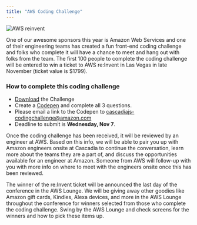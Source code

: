 ```yaml
---
title: "AWS Coding Challenge"
---
```

![AWS reinvent](https://pbs.twimg.com/media/DXj2l_KX4AApiWK.jpg)

One of our awesome sponsors this year is Amazon Web Services and one of their engineering teams has created a fun front-end coding challenge and folks who complete it will have a chance to meet and hang out with folks from the team. The first 100 people to complete the coding challenge will be entered to win a ticket to AWS re:Invent in Las Vegas in late November (ticket value is $1799).

### How to complete this coding challenge

* [Download](https://2018.cascadiajs.com/fe-coding-exercise-CascadiaJS.pdf) the Challenge
* Create a [Codepen](https://codepen.io/) and complete all 3 questions.
* Please email a link to the Codepen to cascadiajs-codingchallenge@amazon.com
* Deadline to submit is **Wednesday, Nov 7**.

Once the coding challenge has been received, it will be reviewed by an engineer at AWS. Based on this info, we will be able to pair you up with Amazon engineers onsite at Cascadia to continue the conversation, learn more about the teams they are a part of, and discuss the opportunities available for an engineer at Amazon. Someone from AWS will follow-up with you with more info on where to meet with the engineers onsite once this has been reviewed.

The winner of the re:Invent ticket will be announced the last day of the conference in the AWS Lounge. We will be giving away other goodies like Amazon gift cards, Kindles, Alexa devices, and more in the AWS Lounge throughout the conference for winners selected from those who complete the coding challenge. Swing by the AWS Lounge and check screens for the winners and how to pick these items up.

